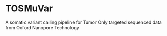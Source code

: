 # TOSMuVar
A somatic variant calling pipeline for Tumor Only targeted sequenced data from Oxford Nanopore Technology

